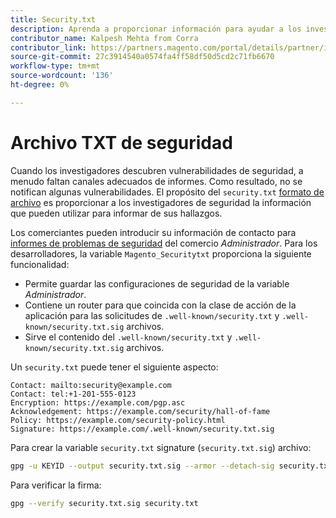 ```yaml
---
title: Security.txt
description: Aprenda a proporcionar información para ayudar a los investigadores de seguridad a informar sobre vulnerabilidades.
contributor_name: Kalpesh Mehta from Corra
contributor_link: https://partners.magento.com/portal/details/partner/id/70/
source-git-commit: 27c3914540a0574fa4ff58df50d5cd2c71fb6670
workflow-type: tm+mt
source-wordcount: '136'
ht-degree: 0%

---
```



# Archivo TXT de seguridad

Cuando los investigadores descubren vulnerabilidades de seguridad, a menudo faltan canales adecuados de informes. Como resultado, no se notifican algunas vulnerabilidades. El propósito del `security.txt` [formato de archivo](https://datatracker.ietf.org/doc/html/draft-foudil-securitytxt-09) es proporcionar a los investigadores de seguridad la información que pueden utilizar para informar de sus hallazgos.

Los comerciantes pueden introducir su información de contacto para [informes de problemas de seguridad](https://docs.magento.com/user-guide/stores/security-issue-reporting.html) del comercio _Administrador_. Para los desarrolladores, la variable `Magento_Securitytxt` proporciona la siguiente funcionalidad:

- Permite guardar las configuraciones de seguridad de la variable _Administrador_.
- Contiene un router para que coincida con la clase de acción de la aplicación para las solicitudes de `.well-known/security.txt` y `.well-known/security.txt.sig` archivos.
- Sirve el contenido del `.well-known/security.txt` y `.well-known/security.txt.sig` archivos.

Un `security.txt` puede tener el siguiente aspecto:

```text
Contact: mailto:security@example.com
Contact: tel:+1-201-555-0123
Encryption: https://example.com/pgp.asc
Acknowledgement: https://example.com/security/hall-of-fame
Policy: https://example.com/security-policy.html
Signature: https://example.com/.well-known/security.txt.sig
```

Para crear la variable `security.txt` signature (`security.txt.sig`) archivo:

```bash
gpg -u KEYID --output security.txt.sig --armor --detach-sig security.txt
```

Para verificar la firma:

```bash
gpg --verify security.txt.sig security.txt
```
